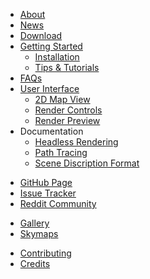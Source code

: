 * [About](index.html)
* [News](news.html)
* <a href="download.html" class="download">Download</a>
* [Getting Started](getting_started.html)
    * [Installation](install.html)
    * [Tips & Tutorials](tips_tutorials.html)
* [FAQs](faqs.html)
* [User Interface](user_interface.html)
    * [2D Map View](2d_map_view.html)
    * [Render Controls](render_controls.html)
    * [Render Preview](render_preview.html)
* Documentation
    * [Headless Rendering](headless.html)
    * [Path Tracing](path_tracing.html)
    * [Scene Discription Format](scene_format.html)

<div class="hr-padded"></div>

* [GitHub Page](http://github.com/llbit/chunky)
* [Issue Tracker](http://github.com/llbit/chunky/issues)
* [Reddit Community](http://www.reddit.com/r/chunky)

<div class="hr-padded"></div>

* [Gallery](gallery.html)
* [Skymaps](skymaps.html)

<div class="hr-padded"></div>

* [Contributing](contributing.html)
* [Credits](credits.html)
